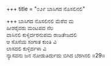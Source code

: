 +++
title = "೦೨೯ ಬಾಸಿಗದ ನೊಸಲಿನಲಿ"

+++
ಬಾಸಿಗದ ನೊಸಲಿನಲಿ ಮೆರೆವ ಮ  
ಹೀಶರೈವರು ಮಂಟಪದ ನೆಲ  
ವಾಸಿನಲಿ ಕುಳ್ಳಿರ್ದರನುಪಮ ರಾಜತೇಜದಲಿ   
ಆ ಸೊಸೆಯ ಸಂಗಾತ ಕುಂತಿ ವಿ  
ಲಾಸದಲಿ ಕುಳ್ಳಿರ್ದಳಾ ವಿ        
ನ್ಯಾಸವನು ಜನ ನೋಡುತಿರ್ದುದು ಬಿಗಿದ ಬೆರಗಿನಲಿ      ॥29॥